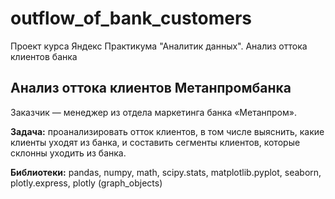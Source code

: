 # outflow_of_bank_customers
Проект курса Яндекс Практикума "Аналитик данных". Анализ оттока клиентов банка
## Анализ оттока клиентов Метанпромбанка
Заказчик — менеджер из отдела маркетинга банка «Метанпром».

**Задача:** проанализировать отток клиентов, в том числе выяснить, какие клиенты уходят из банка, и составить сегменты клиентов, которые склонны уходить из банка.

**Библиотеки:** pandas, numpy, math, scipy.stats, matplotlib.pyplot, seaborn, plotly.express, plotly (graph_objects)

